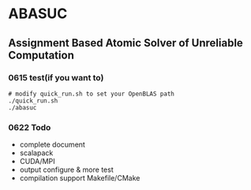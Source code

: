 # ABASUC

## Assignment Based Atomic Solver of Unreliable Computation


### 0615 test(if you want to)
```
# modify quick_run.sh to set your OpenBLAS path
./quick_run.sh
./abasuc
```

### 0622 Todo 

- complete document
- scalapack
- CUDA/MPI
- output configure & more test
- compilation support Makefile/CMake

